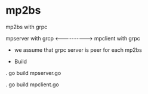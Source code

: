 # mp2bs

mp2bs with grpc

mpserver with grcp <----------> mpclient with grpc

- we assume that grpc server is peer for each mp2bs

- Build

. go build mpserver.go 

. go build mpclient.go 



